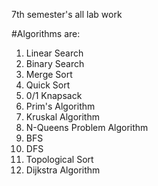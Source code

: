 7th semester's all lab work

#Algorithms are:

01. Linear Search
02. Binary Search
03. Merge Sort
04. Quick Sort
05. 0/1 Knapsack
06. Prim's Algorithm
07. Kruskal Algorithm
08. N-Queens Problem Algorithm
09. BFS
10. DFS
11. Topological Sort
12. Dijkstra Algorithm